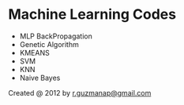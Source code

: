 Machine Learning Codes
======================

- MLP BackPropagation
- Genetic Algorithm
- KMEANS
- SVM
- KNN
- Naive Bayes

Created @ 2012 by r.guzmanap@gmail.com
